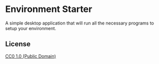 # Environment Starter

A simple desktop application that will run all the necessary programs to setup your environment.


## License

[CC0 1.0 (Public Domain)](LICENSE.md)
